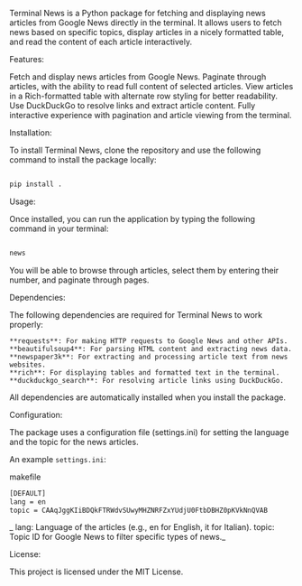 Terminal News is a Python package for fetching and displaying news articles from Google News directly in the terminal. It allows users to fetch news based on specific topics, display articles in a nicely formatted table, and read the content of each article interactively.

Features:

Fetch and display news articles from Google News.
Paginate through articles, with the ability to read full content of selected articles.
View articles in a Rich-formatted table with alternate row styling for better readability.
Use DuckDuckGo to resolve links and extract article content.
Fully interactive experience with pagination and article viewing from the terminal.

Installation:

To install Terminal News, clone the repository and use the following command to install the package locally:

```bash

pip install .
```
Usage:

Once installed, you can run the application by typing the following command in your terminal:

```bash

news
```

You will be able to browse through articles, select them by entering their number, and paginate through pages.

Dependencies:

The following dependencies are required for Terminal News to work properly:

    **requests**: For making HTTP requests to Google News and other APIs.
    **beautifulsoup4**: For parsing HTML content and extracting news data.
    **newspaper3k**: For extracting and processing article text from news websites.
    **rich**: For displaying tables and formatted text in the terminal.
    **duckduckgo_search**: For resolving article links using DuckDuckGo.

All dependencies are automatically installed when you install the package.

Configuration:

The package uses a configuration file (settings.ini) for setting the language and the topic for the news articles.

An example `settings.ini`:

makefile
```bash
[DEFAULT]
lang = en
topic = CAAqJggKIiBDQkFTRWdvSUwyMHZNRFZxYUdjU0FtbDBHZ0pKVkNnQVAB
```
_    lang: Language of the articles (e.g., en for English, it for Italian).
    topic: Topic ID for Google News to filter specific types of news._

License:

This project is licensed under the MIT License.